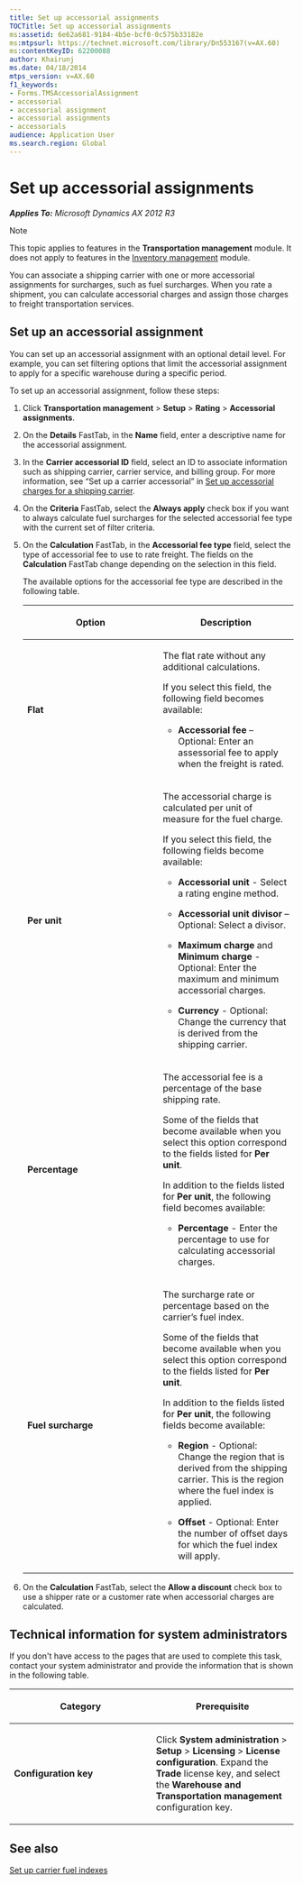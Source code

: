 ```yaml
---
title: Set up accessorial assignments
TOCTitle: Set up accessorial assignments
ms:assetid: 6e62a681-9184-4b5e-bcf0-0c575b33182e
ms:mtpsurl: https://technet.microsoft.com/library/Dn553167(v=AX.60)
ms:contentKeyID: 62200088
author: Khairunj
ms.date: 04/18/2014
mtps_version: v=AX.60
f1_keywords:
- Forms.TMSAccessorialAssignment
- accessorial
- accessorial assignment
- accessorial assignments
- accessorials
audience: Application User
ms.search.region: Global
---
```


# Set up accessorial assignments 


_**Applies To:** Microsoft Dynamics AX 2012 R3_


> [!NOTE]
> <P>This topic applies to features in the <STRONG>Transportation management</STRONG> module. It does not apply to features in the <A href="inventory-management.md">Inventory management</A> module.</P>



You can associate a shipping carrier with one or more accessorial assignments for surcharges, such as fuel surcharges. When you rate a shipment, you can calculate accessorial charges and assign those charges to freight transportation services.

## Set up an accessorial assignment

You can set up an accessorial assignment with an optional detail level. For example, you can set filtering options that limit the accessorial assignment to apply for a specific warehouse during a specific period.

To set up an accessorial assignment, follow these steps:

1.  Click **Transportation management** \> **Setup** \> **Rating** \> **Accessorial assignments**.

2.  On the **Details** FastTab, in the **Name** field, enter a descriptive name for the accessorial assignment.

3.  In the **Carrier accessorial ID** field, select an ID to associate information such as shipping carrier, carrier service, and billing group. For more information, see “Set up a carrier accessorial” in [Set up accessorial charges for a shipping carrier](set-up-accessorial-charges-for-a-shipping-carrier.md).

4.  On the **Criteria** FastTab, select the **Always apply** check box if you want to always calculate fuel surcharges for the selected accessorial fee type with the current set of filter criteria.

5.  On the **Calculation** FastTab, in the **Accessorial fee type** field, select the type of accessorial fee to use to rate freight. The fields on the **Calculation** FastTab change depending on the selection in this field.
    
    The available options for the accessorial fee type are described in the following table.
    
    <table>
    <colgroup>
    <col style="width: 50%" />
    <col style="width: 50%" />
    </colgroup>
    <thead>
    <tr class="header">
    <th><p>Option</p></th>
    <th><p>Description</p></th>
    </tr>
    </thead>
    <tbody>
    <tr class="odd">
    <td><p><strong>Flat</strong></p></td>
    <td><p>The flat rate without any additional calculations.</p>
    <p>If you select this field, the following field becomes available:</p>
    <ul>
    <li><p><strong>Accessorial fee</strong> – Optional: Enter an assessorial fee to apply when the freight is rated.</p></li>
    </ul></td>
    </tr>
    <tr class="even">
    <td><p><strong>Per unit</strong></p></td>
    <td><p>The accessorial charge is calculated per unit of measure for the fuel charge.</p>
    <p>If you select this field, the following fields become available:</p>
    <ul>
    <li><p><strong>Accessorial unit</strong> - Select a rating engine method.</p></li>
    <li><p><strong>Accessorial unit divisor</strong> – Optional: Select a divisor.</p></li>
    <li><p><strong>Maximum charge</strong> and <strong>Minimum charge</strong> - Optional: Enter the maximum and minimum accessorial charges.</p></li>
    <li><p><strong>Currency</strong> - Optional: Change the currency that is derived from the shipping carrier.</p></li>
    </ul></td>
    </tr>
    <tr class="odd">
    <td><p><strong>Percentage</strong></p></td>
    <td><p>The accessorial fee is a percentage of the base shipping rate.</p>
    <p>Some of the fields that become available when you select this option correspond to the fields listed for <strong>Per unit</strong>.</p>
    <p>In addition to the fields listed for <strong>Per unit</strong>, the following field becomes available:</p>
    <ul>
    <li><p><strong>Percentage</strong> - Enter the percentage to use for calculating accessorial charges.</p></li>
    </ul></td>
    </tr>
    <tr class="even">
    <td><p><strong>Fuel surcharge</strong></p></td>
    <td><p>The surcharge rate or percentage based on the carrier’s fuel index.</p>
    <p>Some of the fields that become available when you select this option correspond to the fields listed for <strong>Per unit</strong>.</p>
    <p>In addition to the fields listed for <strong>Per unit</strong>, the following fields become available:</p>
    <ul>
    <li><p><strong>Region</strong> - Optional: Change the region that is derived from the shipping carrier. This is the region where the fuel index is applied.</p></li>
    <li><p><strong>Offset</strong> - Optional: Enter the number of offset days for which the fuel index will apply.</p></li>
    </ul></td>
    </tr>
    </tbody>
    </table>


6.  On the **Calculation** FastTab, select the **Allow a discount** check box to use a shipper rate or a customer rate when accessorial charges are calculated.

## Technical information for system administrators

If you don't have access to the pages that are used to complete this task, contact your system administrator and provide the information that is shown in the following table.

<table>
<colgroup>
<col style="width: 50%" />
<col style="width: 50%" />
</colgroup>
<thead>
<tr class="header">
<th><p>Category</p></th>
<th><p>Prerequisite</p></th>
</tr>
</thead>
<tbody>
<tr class="odd">
<td><p><strong>Configuration key</strong></p></td>
<td><p>Click <strong>System administration</strong> &gt; <strong>Setup</strong> &gt; <strong>Licensing</strong> &gt; <strong>License configuration</strong>. Expand the <strong>Trade</strong> license key, and select the <strong>Warehouse and Transportation management</strong> configuration key.</p></td>
</tr>
</tbody>
</table>


## See also

[Set up carrier fuel indexes](set-up-carrier-fuel-indexes.md)

  


